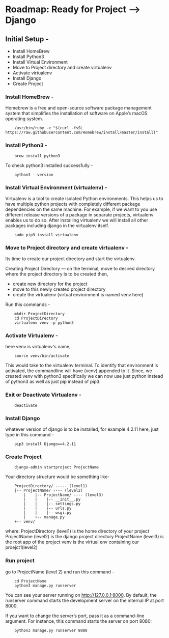 
# Roadmap: Ready for Project --> Django


## Initial Setup -
* Install HomeBrew
* Install Python3
* Install Virtual Environment
* Move to Project directory and create virtualenv
* Activate virtualenv
* Install Django
* Create Project

### Install HomeBrew -

Homebrew is a free and open-source software package management system that simplifies the installation of software on Apple’s macOS operating system.

        /usr/bin/ruby -e "$(curl -fsSL https://raw.githubusercontent.com/Homebrew/install/master/install)"

### Install Python3 -

        brew install python3

To check python3 installed successfully -
        
        python3 --version

### Install Virtual Environment (virtualenv) -

Virtualenv is a tool to create isolated Python environments. This helps us to have multiple python projects with completely different package dependencies on the same machine. 
For example, if we want to you use different release versions of a package in separate projects, virtualenv enables us to do so.
After installing virtualenv we will install all other packages including django in the virtualenv itself.

        sudo pip3 install virtualenv

### Move to Project directory and create virtualenv - 

Its time to create our project directory and start the virtualenv.

Creating Project Directory — on the terminal, move to desired directory where the project directory is to be created then,
* create new directory for the project
* move to this newly created project directory
* create the virtualenv (virtual environment is named venv here)

Run this commands -

        mkdir ProjectDirectory
        cd ProjectDirectory
        virtualenv venv -p python3

### Activate Virtualenv - 

here venv is virtualenv's name,

        source venv/bin/activate

This would take to the virtualenv terminal. To identify that environment is activated, the commandline will have (venv) appended to it .Since, we created venv with python3 specifically we can now use just python instead of python3 as well as just pip instead of pip3.


### Exit or Deactivate Virtualenv - 

        deactivate

### Install Django

whatever version of django is to be installed, for example 4.2.11 here, just type in this command - 

        pip3 install Django==4.2.11

### Create Project

        django-admin startproject ProjectName

Your directory structure would be something like-

        ProjectDirectory/ ----- (level1)
        |-- ProjectName/ ---- (level2)
            |    |-- ProjectName/ ---- (level3)  
            |    |    |-- __init__.py  
            |    |    |-- settings.py  
            |    |    |-- urls.py  
            |    |    |-- wsgi.py  
            |    +-- manage.py  
        +-- venv/

where:
ProjectDirectory (level1) is the home directory of your project
ProjectName (level2) is the django project directory
ProjectName (level3) is the root app of the project
venv is the virtual env containing our proejct1(level2)

### Run project

go to ProjectName (level 2) and run this command -

        cd ProjectName
        python3 manage.py runserver

You can see your server running on http://127.0.0.1:8000.
By default, the runserver command starts the development server on the internal IP at port 8000.

If you want to change the server’s port, pass it as a command-line argument. For instance, this command starts the server on port 8080:

        python3 manage.py runserver 8080